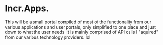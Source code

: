 # Incr.Apps.
This will be a small portal compiled of most of the functionality from our various applications and user portals, only simplified to one place and just down to what the user needs. It is mainly comprised of API calls I "aquired" from our various technology providers. lol
